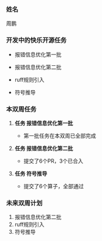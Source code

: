 ### 姓名

周鹏

### 开发中的快乐开源任务

- 报错信息优化第一批

- 报错信息优化第二批

- ruff规则引入

- 符号推导

### 本双周任务


1. **任务 报错信息优化第一批**

   - 第一批任务在本双周已全部完成

2. **任务 报错信息优化第二批**

   - 提交了6个PR，3个已合入

3. **任务 符号推导**

   - 提交了6个算子，全部通过



### 未来双周计划

1. 报错信息优化第二批
2. ruff规则引入
3. 符号推导
